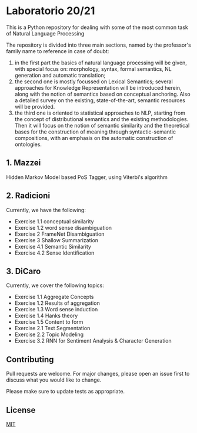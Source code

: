 # Laboratorio 20/21

This is a Python repository for dealing with some of the most common task of Natural Language Processing

The repository is divided into three main sections, named by the professor's family name to reference in case of doubt:
1. in the first part the basics of natural language processing will be given, with special focus on: morphology, syntax, formal semantics, NL generation and automatic translation;
2. the second one is mostly focussed on Lexical Semantics; several approaches for Knowledge Representation will be introduced herein, along with the notion of semantics based on conceptual anchoring. Also a detailed survey on the existing, state-of-the-art, semantic resources will be provided.
3. the third one is oriented to statistical approaches to NLP, starting from the concept of distributional semantics and the existing methodologies. Then it will focus on the notion of semantic similarity and the theoretical bases for the construction of meaning through syntactic-semantic compositions, with an emphasis on the automatic construction of ontologies.

## 1. Mazzei 

Hidden Markov Model based PoS Tagger, using Viterbi's algorithm

## 2. Radicioni

Currently, we have the following:
- Exercise 1.1 conceptual similarity
- Exercise 1.2 word sense disambiguation
- Exercise 2 FrameNet Disambiguation
- Exercise 3 Shallow Summarization
- Exercise 4.1 Semantic Similarity
- Exercise 4.2 Sense Identification

## 3. DiCaro

Currently, we cover the following topics:
- Exercise 1.1 Aggregate Concepts
- Exercise 1.2 Results of aggregation
- Exercise 1.3 Word sense induction
- Exercise 1.4 Hanks theory
- Exercise 1.5 Content to form
- Exercise 2.1 Text Segmentation
- Exercise 2.2 Topic Modeling
- Exercise 3.2 RNN for Sentiment Analysis & Character Generation

## Contributing

Pull requests are welcome. For major changes, please open an issue first to discuss what you would like to change.

Please make sure to update tests as appropriate.

## License

[MIT](https://choosealicense.com/licenses/mit/)
